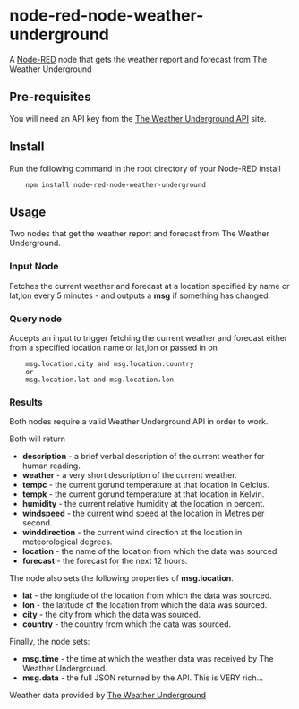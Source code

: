 node-red-node-weather-underground
=================================

A <a href="http://nodered.org" target="_new">Node-RED</a> node that gets the
weather report and forecast from The Weather Underground

Pre-requisites
--------------

You will need an API key from the [The Weather Underground API](http://www.wunderground.com/weather/api/d/pricing.html) site.

Install
-------

Run the following command in the root directory of your Node-RED install

        npm install node-red-node-weather-underground


Usage
-----

Two nodes that get the weather report and forecast from The Weather Underground.


### Input Node

Fetches the current weather and forecast at a location specified by name or
lat,lon every 5 minutes - and outputs a **msg** if something has changed.

### Query node

Accepts an input to trigger fetching the current weather and forecast either
from a specified location name or lat,lon or passed in on

        msg.location.city and msg.location.country
        or
        msg.location.lat and msg.location.lon

### Results

Both nodes require a valid Weather Underground API in order to work.

Both will return

  - **description** - a brief verbal description of the current weather for human reading.
  - **weather** - a very short description of the current weather.
  - **tempc** - the current gorund temperature at that location in Celcius.
  - **tempk** - the current gorund temperature at that location in Kelvin.
  - **humidity** - the current relative humidity at the location in percent.
  - **windspeed** - the current wind speed at the location in Metres per second.
  - **winddirection** - the current wind direction at the location in meteorological degrees.
  - **location** - the name of the location from which the data was sourced.
  - **forecast** - the forecast for the next 12 hours.

The node also sets the following properties of **msg.location**.

  - **lat** - the longitude of the location from which the data was sourced.
  - **lon** - the latitude of the location from which the data was sourced.
  - **city** - the city from which the data was sourced.
  - **country** - the country from which the data was sourced.

Finally, the node sets:

  - **msg.time** - the time at which the weather data was received by The Weather Underground.
  - **msg.data** - the full JSON returned by the API. This is VERY rich...

Weather data provided by <a href="http://www.wunderground.com/" target="_blank">The Weather Underground</a>
